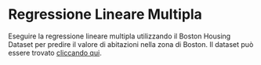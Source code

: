 # Regressione Lineare Multipla

Eseguire la regressione lineare multipla utilizzando il Boston Housing Dataset per predire il valore di abitazioni nella zona di Boston.
Il dataset può essere trovato [cliccando qui](https://archive.ics.uci.edu/ml/machine-learning-databases/housing/housing.data).
